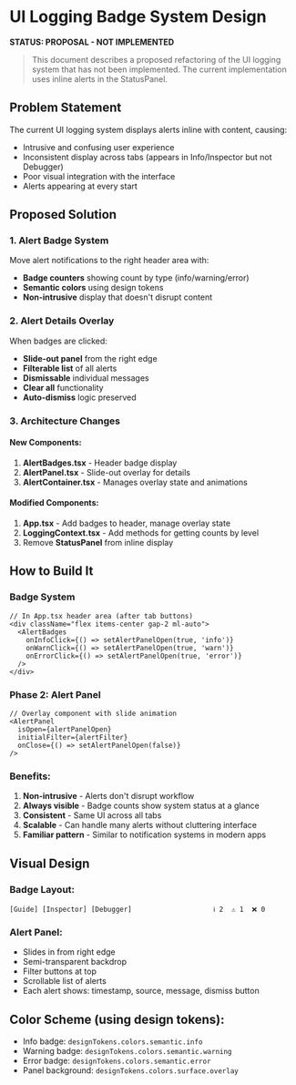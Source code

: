 # UI Logging Badge System Design

**STATUS: PROPOSAL - NOT IMPLEMENTED**

> This document describes a proposed refactoring of the UI logging system that has not been implemented. The current implementation uses inline alerts in the StatusPanel.

## Problem Statement

The current UI logging system displays alerts inline with content, causing:
- Intrusive and confusing user experience
- Inconsistent display across tabs (appears in Info/Inspector but not Debugger)
- Poor visual integration with the interface
- Alerts appearing at every start

## Proposed Solution

### 1. Alert Badge System
Move alert notifications to the right header area with:
- **Badge counters** showing count by type (info/warning/error)
- **Semantic colors** using design tokens
- **Non-intrusive** display that doesn't disrupt content

### 2. Alert Details Overlay
When badges are clicked:
- **Slide-out panel** from the right edge
- **Filterable list** of all alerts
- **Dismissable** individual messages
- **Clear all** functionality
- **Auto-dismiss** logic preserved

### 3. Architecture Changes

#### New Components:
1. **AlertBadges.tsx** - Header badge display
2. **AlertPanel.tsx** - Slide-out overlay for details
3. **AlertContainer.tsx** - Manages overlay state and animations

#### Modified Components:
1. **App.tsx** - Add badges to header, manage overlay state
2. **LoggingContext.tsx** - Add methods for getting counts by level
3. Remove **StatusPanel** from inline display

## How to Build It

### Badge System
```tsx
// In App.tsx header area (after tab buttons)
<div className="flex items-center gap-2 ml-auto">
  <AlertBadges 
    onInfoClick={() => setAlertPanelOpen(true, 'info')}
    onWarnClick={() => setAlertPanelOpen(true, 'warn')}
    onErrorClick={() => setAlertPanelOpen(true, 'error')}
  />
</div>
```

### Phase 2: Alert Panel
```tsx
// Overlay component with slide animation
<AlertPanel 
  isOpen={alertPanelOpen}
  initialFilter={alertFilter}
  onClose={() => setAlertPanelOpen(false)}
/>
```

### Benefits:
1. **Non-intrusive** - Alerts don't disrupt workflow
2. **Always visible** - Badge counts show system status at a glance
3. **Consistent** - Same UI across all tabs
4. **Scalable** - Can handle many alerts without cluttering interface
5. **Familiar pattern** - Similar to notification systems in modern apps

## Visual Design

### Badge Layout:
```
[Guide] [Inspector] [Debugger]                    ℹ️ 2  ⚠️ 1  ❌ 0
```

### Alert Panel:
- Slides in from right edge
- Semi-transparent backdrop
- Filter buttons at top
- Scrollable list of alerts
- Each alert shows: timestamp, source, message, dismiss button

## Color Scheme (using design tokens):
- Info badge: `designTokens.colors.semantic.info`
- Warning badge: `designTokens.colors.semantic.warning`
- Error badge: `designTokens.colors.semantic.error`
- Panel background: `designTokens.colors.surface.overlay`